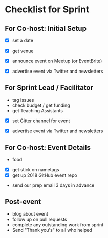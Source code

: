 # Checklist for Sprint

## For Co-host: Initial Setup
- [x] set a date
- [x] get venue 
- [x] announce event on Meetup (or EventBrite)
- [x] advertise event via Twitter and newsletters


## For Sprint Lead / Facilitator
- tag issues
- check budget / get funding
- get Teaching Assistants
- [x] set Gitter channel for event
- [x] advertise event via Twitter and newsletters


## For Co-host: Event Details
- food
- [x] get stick on nametags
- [x] get up 2018 GitHub event repo
- send our prep email 3 days in advance

## Post-event
- blog about event
- follow up on pull requests
- complete any outstanding work from sprint
- Send "Thank you's" to all who helped
